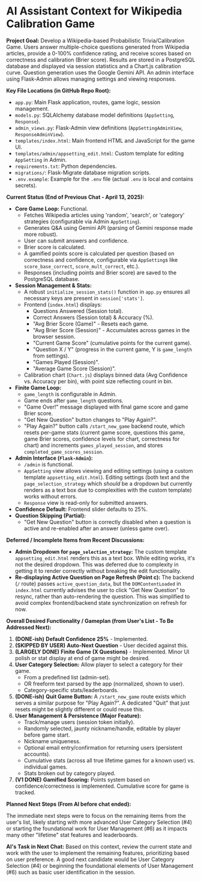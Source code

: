 # AI Assistant Context for Wikipedia Calibration Game

**Project Goal:** Develop a Wikipedia-based Probabilistic Trivia/Calibration Game. Users answer multiple-choice questions generated from Wikipedia articles, provide a 0-100% confidence rating, and receive scores based on correctness and calibration (Brier score). Results are stored in a PostgreSQL database and displayed via session statistics and a Chart.js calibration curve. Question generation uses the Google Gemini API. An admin interface using Flask-Admin allows managing settings and viewing responses.

**Key File Locations (in GitHub Repo Root):**
*   `app.py`: Main Flask application, routes, game logic, session management.
*   `models.py`: SQLAlchemy database model definitions (`AppSetting`, `Response`).
*   `admin_views.py`: Flask-Admin view definitions (`AppSettingAdminView`, `ResponseAdminView`).
*   `templates/index.html`: Main frontend HTML and JavaScript for the game UI.
*   `templates/admin/appsetting_edit.html`: Custom template for editing `AppSetting` in Admin.
*   `requirements.txt`: Python dependencies.
*   `migrations/`: Flask-Migrate database migration scripts.
*   `.env.example`: Example for the `.env` file (actual `.env` is local and contains secrets).

**Current Status (End of Previous Chat - April 13, 2025):**

*   **Core Game Loop:** Functional.
    *   Fetches Wikipedia articles using 'random', 'search', or 'category' strategies (configurable via Admin `AppSetting`).
    *   Generates Q&A using Gemini API (parsing of Gemini response made more robust).
    *   User can submit answers and confidence.
    *   Brier score is calculated.
    *   A gamified points score is calculated per question (based on correctness and confidence, configurable via `AppSetting`s like `score_base_correct`, `score_mult_correct`, etc.).
    *   Responses (including points and Brier score) are saved to the PostgreSQL database.
*   **Session Management & Stats:**
    *   A robust `initialize_session_stats()` function in `app.py` ensures all necessary keys are present in `session['stats']`.
    *   Frontend (`index.html`) displays:
        *   Questions Answered (Session total).
        *   Correct Answers (Session total) & Accuracy (%).
        *   "Avg Brier Score (Game)" - Resets each game.
        *   "Avg Brier Score (Session)" - Accumulates across games in the browser session.
        *   "Current Game Score" (cumulative points for the current game).
        *   "Question X / Y" (progress in the current game, Y is `game_length` from settings).
        *   "Games Played (Session)".
        *   "Average Game Score (Session)".
    *   Calibration chart (`Chart.js`) displays binned data (Avg Confidence vs. Accuracy per bin), with point size reflecting count in bin.
*   **Finite Game Loop:**
    *   `game_length` is configurable in Admin.
    *   Game ends after `game_length` questions.
    *   "Game Over!" message displayed with final game score and game Brier score.
    *   "Get New Question" button changes to "Play Again?".
    *   "Play Again?" button calls `/start_new_game` backend route, which resets per-game stats (current game score, questions this game, game Brier scores, confidence levels for chart, correctness for chart) and increments `games_played_session`, and stores `completed_game_scores_session`.
*   **Admin Interface (`Flask-Admin`):**
    *   `/admin` is functional.
    *   `AppSetting` view allows viewing and editing settings (using a custom template `appsetting_edit.html`). Editing settings (both text and the `page_selection_strategy` which *should* be a dropdown but currently renders as a text box due to complexities with the custom template) works without errors.
    *   `Response` view is read-only for submitted answers.
*   **Confidence Default:** Frontend slider defaults to 25%.
*   **Question Skipping (Partial):**
    *   "Get New Question" button is correctly disabled when a question is active and re-enabled after an answer (unless game over).

**Deferred / Incomplete Items from Recent Discussions:**

*   **Admin Dropdown for `page_selection_strategy`:** The custom template `appsetting_edit.html` renders this as a text box. While editing works, it's not the desired dropdown. This was deferred due to complexity in getting it to render correctly without breaking the edit functionality.
*   **Re-displaying Active Question on Page Refresh (Point c):** The backend (`/` route) passes `active_question_data`, but the `DOMContentLoaded` in `index.html` currently advises the user to click "Get New Question" to resync, rather than auto-rendering the question. This was simplified to avoid complex frontend/backend state synchronization on refresh for now.

**Overall Desired Functionality / Gameplan (from User's List - To Be Addressed Next):**

1.  **(DONE-ish)** **Default Confidence 25%** - Implemented.
2.  **(SKIPPED BY USER)** **Auto-Next Question** - User decided against this.
3.  **(LARGELY DONE)** **Finite Game (X Questions)** - Implemented. Minor UI polish or stat display at end of game might be desired.
4.  **User Category Selection:** Allow player to select a category for their game.
    *   From a predefined list (admin-set).
    *   OR freeform text parsed by the app (normalized, shown to user).
    *   Category-specific stats/leaderboards.
5.  **(DONE-ish)** **Quit Game Button:** A `/start_new_game` route exists which serves a similar purpose for "Play Again?". A dedicated "Quit" that just resets might be slightly different or could reuse this.
6.  **User Management & Persistence (Major Feature):**
    *   Track/manage users (session token initially).
    *   Randomly selected, jaunty nickname/handle, editable by player before game start.
    *   Nickname uniqueness.
    *   Optional email entry/confirmation for returning users (persistent accounts).
    *   Cumulative stats (across all true lifetime games for a known user) vs. individual games.
    *   Stats broken out by category played.
7.  **(V1 DONE)** **Gamified Scoring:** Points system based on confidence/correctness is implemented. Cumulative score for game is tracked.

**Planned Next Steps (From AI before chat ended):**

The immediate next steps were to focus on the remaining items from the user's list, likely starting with more advanced User Category Selection (#4) or starting the foundational work for User Management (#6) as it impacts many other "lifetime" stat features and leaderboards.

**AI's Task in Next Chat:**
Based on this context, review the current state and work with the user to implement the remaining features, prioritizing based on user preference. A good next candidate would be User Category Selection (#4) or beginning the foundational elements of User Management (#6) such as basic user identification in the session.